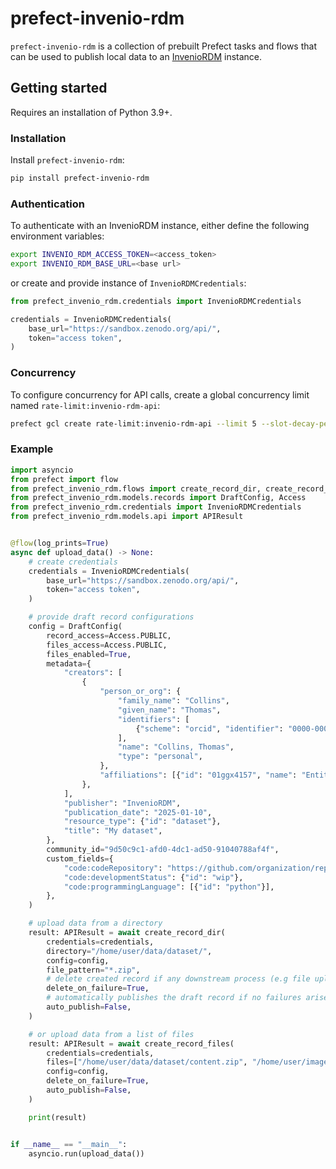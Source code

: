 # prefect-invenio-rdm

`prefect-invenio-rdm` is a collection of prebuilt Prefect tasks and flows that can be used to publish local data to an [InvenioRDM](https://inveniordm.docs.cern.ch/reference/) instance.

## Getting started

Requires an installation of Python 3.9+.

### Installation

Install `prefect-invenio-rdm`:

```bash
pip install prefect-invenio-rdm
```

### Authentication
To authenticate with an InvenioRDM instance, either define the following environment variables:

```bash
export INVENIO_RDM_ACCESS_TOKEN=<access_token>
export INVENIO_RDM_BASE_URL=<base url>
```

or create and provide instance of `InvenioRDMCredentials`:

```python
from prefect_invenio_rdm.credentials import InvenioRDMCredentials

credentials = InvenioRDMCredentials(
    base_url="https://sandbox.zenodo.org/api/",
    token="access token",
)
```
### Concurrency

To configure concurrency for API calls, create a global concurrency limit named `rate-limit:invenio-rdm-api`:

```bash
prefect gcl create rate-limit:invenio-rdm-api --limit 5 --slot-decay-per-second 1.0
```

### Example
```python
import asyncio
from prefect import flow
from prefect_invenio_rdm.flows import create_record_dir, create_record_files
from prefect_invenio_rdm.models.records import DraftConfig, Access
from prefect_invenio_rdm.credentials import InvenioRDMCredentials
from prefect_invenio_rdm.models.api import APIResult


@flow(log_prints=True)
async def upload_data() -> None:
    # create credentials
    credentials = InvenioRDMCredentials(
        base_url="https://sandbox.zenodo.org/api/",
        token="access token",
    )

    # provide draft record configurations
    config = DraftConfig(
        record_access=Access.PUBLIC,
        files_access=Access.PUBLIC,
        files_enabled=True,
        metadata={
            "creators": [
                {
                    "person_or_org": {
                        "family_name": "Collins",
                        "given_name": "Thomas",
                        "identifiers": [
                            {"scheme": "orcid", "identifier": "0000-0002-1825-0097"}
                        ],
                        "name": "Collins, Thomas",
                        "type": "personal",
                    },
                    "affiliations": [{"id": "01ggx4157", "name": "Entity One"}],
                },
            ],
            "publisher": "InvenioRDM",
            "publication_date": "2025-01-10",
            "resource_type": {"id": "dataset"},
            "title": "My dataset",
        },
        community_id="9d50c9c1-afd0-4dc1-ad50-91040788af4f",
        custom_fields={
            "code:codeRepository": "https://github.com/organization/repository",
            "code:developmentStatus": {"id": "wip"},
            "code:programmingLanguage": [{"id": "python"}],
        },
    )

    # upload data from a directory
    result: APIResult = await create_record_dir(
        credentials=credentials,
        directory="/home/user/data/dataset/",
        config=config,
        file_pattern="*.zip",
        # delete created record if any downstream process (e.g file upload) fails 
        delete_on_failure=True,
        # automatically publishes the draft record if no failures arise
        auto_publish=False,
    )

    # or upload data from a list of files
    result: APIResult = await create_record_files(
        credentials=credentials,
        files=["/home/user/data/dataset/content.zip", "/home/user/images/image.png"],
        config=config,
        delete_on_failure=True,
        auto_publish=False,
    )

    print(result)


if __name__ == "__main__":
    asyncio.run(upload_data())
```